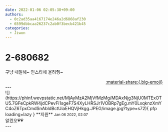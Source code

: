 ```yaml
---
date: 2022-01-06 02:05:38+09:00
authors:
  - 0c2ad35aa4167174e246a2d6868af230
  - 6599dbbcaa26237c2ab0f3becb421b45
categories:
  - Jiwon
---
```


# 2-680682

<div class="post-container" markdown="1">
<div class="content-container md-sidebar__scrollwrap" markdown="1">

구냥 내일해~ 인스타에 올려줭~

</div>
</div>

<div style="text-align: right;" markdown="1">
<a href="https://weverse.io/fromis9/fanpost/2-680682" style="text-align: right;">:material-share:{.big-emoji}</a>
</div>
---

<div class="comments-container md-sidebar__scrollwrap" markdown="1">
<div class="comment" markdown="1">
<div class='id-container' markdown="1">
![](https://phinf.wevpstatic.net/MjAyMzA2MjVfMzMg/MDAxNjg3NjU0MTExOTU5.7GFeCpkRW4jdCPevFi1sgeF7S4XyLHRSJr1VOBRp7gEg.mY0LxqknzXmYC4oZ6TpxCmdSnAbldBctUiaEHQVjHkgg.JPEG/image.jpg?type=s72){ pfp loading=lazy }
**<span class="artist">지원</span>** <small>Jan 06 2022, 02:07</small><br>
</div>
<div class='comment-body' markdown="1">
알겠오💗💗
</div>
</div>
</div>
---
